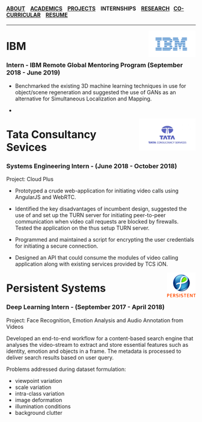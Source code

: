 #### [ABOUT](./index.md) &ensp; [ACADEMICS](./academics.md) &ensp; [PROJECTS](./projects.md) &ensp; INTERNSHIPS &ensp; [RESEARCH](./research.md) &ensp;[CO-CURRICULAR](./coCurricular.md) &ensp; [RESUME](https://github.com/rahulbarhate/rahulbarhate.github.io/raw/master/Rahul%20Barhate.pdf)
------- 

<img height = "25%" width = "25%" src="./images/ibmlogo.png" align = "right"/>

# IBM
### Intern - IBM Remote Global Mentoring Program (September 2018 - June 2019)

- Benchmarked the existing 3D machine learning techniques in use for object/scene regeneration and suggested the use of GANs as an alternative for Simultaneous Localization and Mapping.

- 
<img height = "30%" width = "30%" src ="./images/tcslogo.jpg" align = "right"/>

# Tata Consultancy Sevices
### Systems Engineering Intern - (June 2018 - October 2018)

Project: Cloud Plus

- Prototyped a crude web-application for initiating video calls using AngularJS and WebRTC.

- Identified the key disadvantages of incumbent design, suggested the use of and set up the TURN server for initiating peer-to-peer communication when video call requests are blocked by firewalls. Tested the application on the thus setup TURN server.

- Programmed and maintained a script for encrypting the user credentials for initiating a secure connection.

- Designed an API that could consume the modules of video calling application along with existing services provided by TCS iON.

<img height = "15%" width = "15%" src ="./images/persistentlogo.jpg" align = "right"/>

# Persistent Systems 
### Deep Learning Intern - (September 2017 - April 2018)

Project: Face Recognition, Emotion Analysis and Audio Annotation from Videos

Developed an end-to-end workflow for a content-based search engine that analyses the video-stream to extract and store essential features such as identity, emotion and objects in a frame. The metadata is processed to deliver search results based on user query.

Problems addressed during dataset formulation:

- viewpoint variation
- scale variation
- intra-class variation
- image deformation
- illumination conditions
- background clutter

